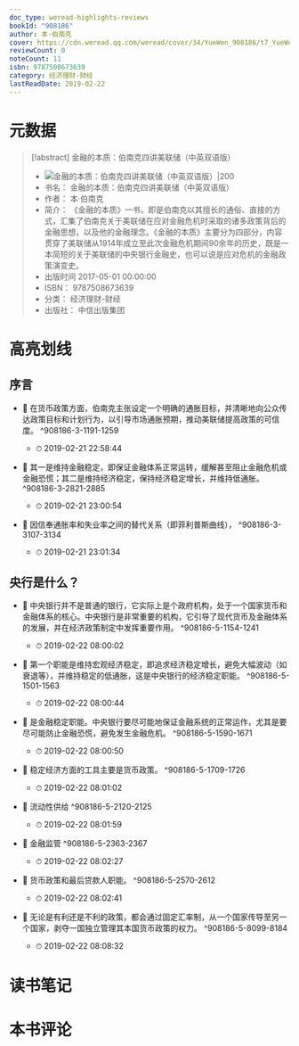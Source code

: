 ```yaml
---
doc_type: weread-highlights-reviews
bookId: "908186"
author: 本·伯南克
cover: https://cdn.weread.qq.com/weread/cover/34/YueWen_908186/t7_YueWen_908186.jpg
reviewCount: 0
noteCount: 11
isbn: 9787508673639
category: 经济理财-财经
lastReadDate: 2019-02-22
---
```

# 元数据
> [!abstract] 金融的本质：伯南克四讲美联储（中英双语版）
> - ![ 金融的本质：伯南克四讲美联储（中英双语版）|200](https://cdn.weread.qq.com/weread/cover/34/YueWen_908186/t7_YueWen_908186.jpg)
> - 书名： 金融的本质：伯南克四讲美联储（中英双语版）
> - 作者： 本·伯南克
> - 简介： 《金融的本质》一书，即是伯南克以其擅长的通俗、直接的方式，汇集了伯南克关于美联储在应对金融危机时采取的诸多政策背后的金融思想，以及他的金融理念。《金融的本质》主要分为四部分，内容贯穿了美联储从1914年成立至此次金融危机期间90余年的历史，既是一本简短的关于美联储的中央银行金融史，也可以说是应对危机的金融政策演变史。
> - 出版时间 2017-05-01 00:00:00
> - ISBN： 9787508673639
> - 分类： 经济理财-财经
> - 出版社： 中信出版集团

# 高亮划线

## 序言


- 📌 在货币政策方面，伯南克主张设定一个明确的通胀目标，并清晰地向公众传达政策目标和计划行为，以引导市场通胀预期，推动美联储提高政策的可信度。 ^908186-3-1191-1259
    - ⏱ 2019-02-21 22:58:44 

- 📌 其一是维持金融稳定，即保证金融体系正常运转，缓解甚至阻止金融危机或金融恐慌；其二是维持经济稳定，保持经济稳定增长，并维持低通胀。 ^908186-3-2821-2885
    - ⏱ 2019-02-21 23:00:54 

- 📌 因信奉通胀率和失业率之间的替代关系（即菲利普斯曲线）， ^908186-3-3107-3134
    - ⏱ 2019-02-21 23:01:34 
## 央行是什么？


- 📌 中央银行并不是普通的银行，它实际上是个政府机构，处于一个国家货币和金融体系的核心。中央银行是非常重要的机构，它引导了现代货币及金融体系的发展，并在经济政策制定中发挥重要作用。 ^908186-5-1154-1241
    - ⏱ 2019-02-22 08:00:02 

- 📌 第一个职能是维持宏观经济稳定，即追求经济稳定增长，避免大幅波动（如衰退等），并维持稳定的低通胀，这是中央银行的经济稳定职能。 ^908186-5-1501-1563
    - ⏱ 2019-02-22 08:00:44 

- 📌 是金融稳定职能。中央银行要尽可能地保证金融系统的正常运作，尤其是要尽可能防止金融恐慌，避免发生金融危机。 ^908186-5-1590-1671
    - ⏱ 2019-02-22 08:00:50 

- 📌 稳定经济方面的工具主要是货币政策。 ^908186-5-1709-1726
    - ⏱ 2019-02-22 08:01:02 

- 📌 流动性供给 ^908186-5-2120-2125
    - ⏱ 2019-02-22 08:01:59 

- 📌 金融监管 ^908186-5-2363-2367
    - ⏱ 2019-02-22 08:02:27 

- 📌 货币政策和最后贷款人职能。 ^908186-5-2570-2612
    - ⏱ 2019-02-22 08:02:41 

- 📌 无论是有利还是不利的政策，都会通过固定汇率制，从一个国家传导至另一个国家，剥夺一国独立管理其本国货币政策的权力。 ^908186-5-8099-8184
    - ⏱ 2019-02-22 08:08:32 
# 读书笔记

# 本书评论
